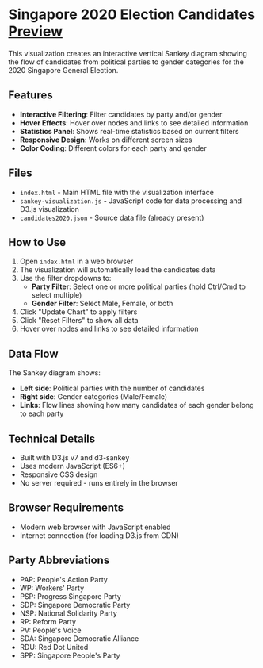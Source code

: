 # Singapore 2020 Election Candidates [Preview](https://xuanx1.github.io/ParliGender/)

This visualization creates an interactive vertical Sankey diagram showing the flow of candidates from political parties to gender categories for the 2020 Singapore General Election.

## Features

- **Interactive Filtering**: Filter candidates by party and/or gender
- **Hover Effects**: Hover over nodes and links to see detailed information
- **Statistics Panel**: Shows real-time statistics based on current filters
- **Responsive Design**: Works on different screen sizes
- **Color Coding**: Different colors for each party and gender

## Files

- `index.html` - Main HTML file with the visualization interface
- `sankey-visualization.js` - JavaScript code for data processing and D3.js visualization
- `candidates2020.json` - Source data file (already present)

## How to Use

1. Open `index.html` in a web browser
2. The visualization will automatically load the candidates data
3. Use the filter dropdowns to:
   - **Party Filter**: Select one or more political parties (hold Ctrl/Cmd to select multiple)
   - **Gender Filter**: Select Male, Female, or both
4. Click "Update Chart" to apply filters
5. Click "Reset Filters" to show all data
6. Hover over nodes and links to see detailed information

## Data Flow

The Sankey diagram shows:
- **Left side**: Political parties with the number of candidates
- **Right side**: Gender categories (Male/Female)
- **Links**: Flow lines showing how many candidates of each gender belong to each party

## Technical Details

- Built with D3.js v7 and d3-sankey
- Uses modern JavaScript (ES6+)
- Responsive CSS design
- No server required - runs entirely in the browser

## Browser Requirements

- Modern web browser with JavaScript enabled
- Internet connection (for loading D3.js from CDN)

## Party Abbreviations

- PAP: People's Action Party
- WP: Workers' Party
- PSP: Progress Singapore Party
- SDP: Singapore Democratic Party
- NSP: National Solidarity Party
- RP: Reform Party
- PV: People's Voice
- SDA: Singapore Democratic Alliance
- RDU: Red Dot United
- SPP: Singapore People's Party

